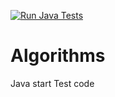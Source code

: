 [![Run Java Tests](https://github.com/VadimTref/Algorithms/actions/workflows/run-tests.yml/badge.svg)](https://github.com/VadimTref/Algorithms/actions/workflows/run-tests.yml)

# Algorithms
Java start Test code

